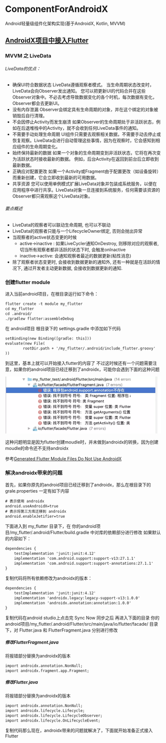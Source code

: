 # ComponentForAndroidX
Android轻量级组件化架构实现(基于AndroidX, Kotlin, MVVM)



## [AndroidX项目中接入Flutter](https://juejin.im/post/5d4002b4f265da03925a2165)


### MVVM 之 LiveData 
###### LiveData的优点：
- 确保UI符合数据状态
LiveData遵循观察者模式。 当生命周期状态改变时，LiveData会向Observer发出通知。 您可以把更新UI的代码合并在这些Observer对象中。不必去考虑导致数据变化的各个时机，每次数据有变化，Observer都会去更新UI。
- 没有内存泄漏
Observer会绑定具有生命周期的对象，并在这个绑定的对象被销毁后自行清理。
- 不会因停止Activity而发生崩溃
如果Observer的生命周期处于非活跃状态，例如在后退堆栈中的Activity，就不会收到任何LiveData事件的通知。
- 不需要手动处理生命周期
UI组件只需要去观察相关数据，不需要手动去停止或恢复观察。LiveData会进行自动管理这些事情，因为在观察时，它会感知到相应组件的生命周期变化。
- 始终保持最新的数据
如果一个对象的生命周期变到非活跃状态，它将在再次变为活跃状态时接收最新的数据。 例如，后台Activity在返回到前台后立即收到最新数据。
- 正确应对配置更改
如果一个Activity或Fragment由于配置更改（如设备旋转）而重新创建，它会立即收到最新的可用数据。
- 共享资源
您可以使用单例模式扩展LiveData对象并包装成系统服务，以便在应用程序中进行共享。LiveData对象一旦连接到系统服务，任何需要该资源的Observer都只需观察这个LiveData对象。
###### 要点概述
- LiveData的观察者可以联动生命周期, 也可以不联动
- LiveData的观察者只能与一个LifecycleOwner绑定, 否则会抛出异常
- 当观察者的active状态变更的时候
  - active->inactive : 如果LiveCycler通知OnDestroy, 则移除对应的观察者, 切当所有观察者都非活跃的状态下时, 会触发onInactive
  - inactive->active: 会通知观察者最近的数据更新(粘性消息)
- 除了观察者状态变更时, 会接收到数据更新的通知外, 还有一种就是在活跃的情况下, 通过开发者主动更新数据, 会接收到数据更新的通知.


### 创建flutter module
进入当前android项目，在根目录运行如下命令：

```
flutter create -t module my_flutter
cd my_flutter
cd .android/
./gradlew flutter:assembleDebug
```
在 android项目 根目录下的 settings.gradle 中添加如下代码
```
setBinding(new Binding([gradle: this]))
evaluate(new File(
        rootDir.path + '/my_flutter/.android/include_flutter.groovy'
))
```
到这里，基本上就可以开始接入flutter的内容了
不过这时候还有一个问题需要注意，如果你的android项目已经迁移到了androidx，可能你会遇到下面的这种问题

![flutter_load_androidx_failed](doc/image/flutter_load_androidx_failed.jpg)

这种问题明显是因为flutter创建moudle时，并未做到androidx的转换，因为创建moudle的命令还不支持androidx

参考[Generated Flutter Module Files Do Not Use AndroidX](https://link.juejin.im/?target=https%3A%2F%2Fgithub.com%2Fflutter%2Fflutter%2Fissues%2F28805)

### 解决androidx带来的问题
首先，如果你原先的android项目已经迁移到了androidx，那么在根目录下的 grale.properties 一定有如下内容
```
# 表示使用 androidx
android.useAndroidX=true
# 表示将第三方库迁移到 androidx
android.enableJetifier=true
```
下面进入到 my_flutter 目录下，在 你的android项目/my_flutter/.android/Flutter/build.gradle 中对库的依赖部分进行修改
如果默认的内容如下：
```
dependencies {
    testImplementation 'junit:junit:4.12'
    implementation 'com.android.support:support-v13:27.1.1'
    implementation 'com.android.support:support-annotations:27.1.1'
}
```
复制代码将所有依赖修改为androidx的版本：
```
dependencies {
    testImplementation 'junit:junit:4.12'
    implementation 'androidx.legacy:legacy-support-v13:1.0.0'
    implementation 'androidx.annotation:annotation:1.0.0'
}
```
复制代码在android studio上点击完 Sync Now 同步之后
再进入下面的目录 你的android项目/my_flutter/.android/Flutter/src/main/java/io/flutter/facade/ 目录下，对 Flutter.java 和 FlutterFragment.java 分别进行修改
##### 修改FlutterFragment.java
将报错部分替换为androidx的版本
```
import androidx.annotation.NonNull;
import androidx.fragment.app.Fragment;
```
##### 修改Flutter.java
将报错部分替换为androidx的版本
```
import androidx.annotation.NonNull;
import androidx.lifecycle.Lifecycle;
import androidx.lifecycle.LifecycleObserver;
import androidx.lifecycle.OnLifecycleEvent;
```
复制代码那么现在，androidx带来的问题就解决了，下面就开始准备正式接入Flutter

